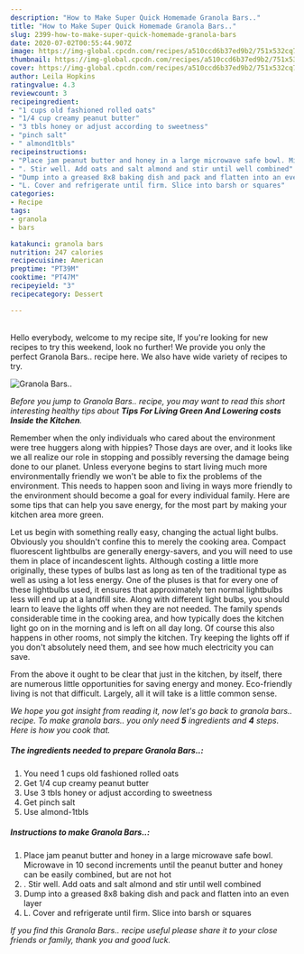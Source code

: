 ```yaml
---
description: "How to Make Super Quick Homemade Granola Bars.."
title: "How to Make Super Quick Homemade Granola Bars.."
slug: 2399-how-to-make-super-quick-homemade-granola-bars
date: 2020-07-02T00:55:44.907Z
image: https://img-global.cpcdn.com/recipes/a510ccd6b37ed9b2/751x532cq70/granola-bars-recipe-main-photo.jpg
thumbnail: https://img-global.cpcdn.com/recipes/a510ccd6b37ed9b2/751x532cq70/granola-bars-recipe-main-photo.jpg
cover: https://img-global.cpcdn.com/recipes/a510ccd6b37ed9b2/751x532cq70/granola-bars-recipe-main-photo.jpg
author: Leila Hopkins
ratingvalue: 4.3
reviewcount: 3
recipeingredient:
- "1 cups old fashioned rolled oats"
- "1/4 cup creamy peanut butter"
- "3 tbls honey or adjust according to sweetness"
- "pinch salt"
- " almond1tbls"
recipeinstructions:
- "Place jam peanut butter and honey in a large microwave safe bowl. Microwave in 10 second increments until the peanut butter and honey can be easily combined, but are not hot"
- ". Stir well. Add oats and salt almond and stir until well combined"
- "Dump into a greased 8x8 baking dish and pack and flatten into an even layer"
- "L. Cover and refrigerate until firm. Slice into barsh or squares"
categories:
- Recipe
tags:
- granola
- bars

katakunci: granola bars 
nutrition: 247 calories
recipecuisine: American
preptime: "PT39M"
cooktime: "PT47M"
recipeyield: "3"
recipecategory: Dessert

---
```

<br>
Hello everybody, welcome to my recipe site, If you're looking for new recipes to try this weekend, look no further! We provide you only the perfect Granola Bars.. recipe here. We also have wide variety of recipes to try.
<br>


![Granola Bars..](https://img-global.cpcdn.com/recipes/a510ccd6b37ed9b2/751x532cq70/granola-bars-recipe-main-photo.jpg)

<i>Before you jump to Granola Bars.. recipe, you may want to read this short interesting healthy tips about 
<strong>Tips For Living Green And Lowering costs Inside the Kitchen</strong>.</i>
</br>

Remember when the only individuals who cared about the environment were tree huggers along with hippies? Those days are over, and it looks like we all realize our role in stopping and possibly reversing the damage being done to our planet. Unless everyone begins to start living much more environmentally friendly we won't be able to fix the problems of the environment. This needs to happen soon and living in ways more friendly to the environment should become a goal for every individual family. Here are some tips that can help you save energy, for the most part by making your kitchen area more green.

Let us begin with something really easy, changing the actual light bulbs. Obviously you shouldn't confine this to merely the cooking area. Compact fluorescent lightbulbs are generally energy-savers, and you will need to use them in place of incandescent lights. Although costing a little more originally, these types of bulbs last as long as ten of the traditional type as well as using a lot less energy. One of the pluses is that for every one of these lightbulbs used, it ensures that approximately ten normal lightbulbs less will end up at a landfill site. Along with different light bulbs, you should learn to leave the lights off when they are not needed. The family spends considerable time in the cooking area, and how typically does the kitchen light go on in the morning and is left on all day long. Of course this also happens in other rooms, not simply the kitchen. Try keeping the lights off if you don't absolutely need them, and see how much electricity you can save.

From the above it ought to be clear that just in the kitchen, by itself, there are numerous little opportunities for saving energy and money. Eco-friendly living is not that difficult. Largely, all it will take is a little common sense.


<i>We hope you got insight from reading it, now let's go back to granola bars.. recipe. To make granola bars.. you only need <strong>5</strong> ingredients and <strong>4</strong> steps. Here is how you cook that.
</i>

##### The ingredients needed to prepare Granola Bars..:

1. You need 1 cups old fashioned rolled oats
1. Get 1/4 cup creamy peanut butter
1. Use 3 tbls honey or adjust according to sweetness
1. Get pinch salt
1. Use  almond-1tbls


##### Instructions to make Granola Bars..:

1. Place jam peanut butter and honey in a large microwave safe bowl. Microwave in 10 second increments until the peanut butter and honey can be easily combined, but are not hot
1. . Stir well. Add oats and salt almond and stir until well combined
1. Dump into a greased 8x8 baking dish and pack and flatten into an even layer
1. L. Cover and refrigerate until firm. Slice into barsh or squares


<i>If you find this Granola Bars.. recipe useful please share it to your close friends or family, thank you and good luck.</i>

